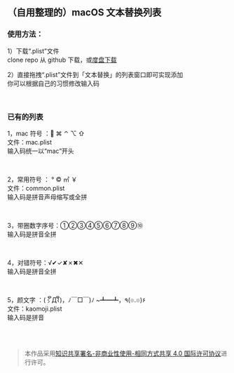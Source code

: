 ##  （自用整理的）macOS 文本替换列表




### 使用方法：

1）下载“.plist”文件  
clone repo 从 github 下载，或[度盘下载](https://pan.baidu.com/s/1smQ1Lnf)  

2）直接拖拽“.plist”文件到「文本替换」的列表窗口即可实现添加  
你可以根据自己的习惯修改输入码  

<br />

### 已有的列表

1，mac 符号 ： ⌘ ⌃ ⌥ ⇧  
文件：mac.plist  
输入码统一以“mac”开头  

<br />

2，常用符号 ： ° © ㎡ ￥  
文件：common.plist  
输入码是拼音声母缩写或全拼  

<br />

3，带圈数字序号：①②③④⑤⑥⑦⑧⑨⑩  
输入码是拼音全拼  

<br />

4，对错符号：√✔︎✓✘✗✖︎✕  
输入码是拼音全拼  

<br />

5，颜文字 ：(⌇ຶД⌇ຶ)，ﾉ￣□￣)ﾉ ~┻━┻，٩(๏.๏)۶   
文件：kaomoji.plist  
输入码是拼音

<br />

<br />

> 本作品采用<a rel="license" href="http://creativecommons.org/licenses/by-nc-sa/4.0/">知识共享署名-非商业性使用-相同方式共享 4.0 国际许可协议</a>进行许可。  
